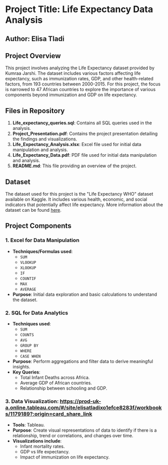 # Project Title: Life Expectancy Data Analysis

## Author: Elisa Tladi

## Project Overview

This project involves analyzing the Life Expectancy dataset provided by Kumraa Jarshi. The dataset includes various factors affecting life expectancy, such as immunization rates, GDP, and other health-related factors, from 193 countries between 2000-2015. For this project, the focus is narrowed to 47 African countries to explore the importance of various components beyond immunization and GDP on life expectancy.

## Files in Repository
1. **Life_expectancy_queries.sql**: Contains all SQL queries used in the analysis.
2. **Project_Presentation.pdf**: Contains the project presentation detailing the findings and visualizations.
3. **Life_Expectancy_Analysis.xlsx**: Excel file used for initial data manipulation and analysis.
4. **Life_Expectancy_Data.pdf**: PDF file used for initial data manipulation and analysis.
5. **README.md**: This file providing an overview of the project.

## Dataset
The dataset used for this project is the "Life Expectancy WHO" dataset available on Kaggle. It includes various health, economic, and social indicators that potentially affect life expectancy. More information about the dataset can be found [here](https://www.kaggle.com/datasets/kumarajarshi/life-expectancy-who).

## Project Components
### 1. Excel for Data Manipulation
- **Techniques/Formulas used**: 
  - `SUM`
  - `VLOOKUP`
  - `XLOOKUP`
  - `IF`
  - `COUNTIF`
  - `MAX`
  - `AVERAGE`
- **Purpose**: Initial data exploration and basic calculations to understand the dataset.

### 2. SQL for Data Analytics
- **Techniques used**: 
  - `SUM`
  - `COUNTS`
  - `AVG`
  - `GROUP BY`
  - `WHERE`
  - `CASE WHEN`
- **Purpose**: Perform aggregations and filter data to derive meaningful insights.
- **Key Queries**: 
  - Total Infant Deaths across Africa.
  - Average GDP of African countries.
  - Relationship between schooling and GDP.

### 3. Data Visualization: https://prod-uk-a.online.tableau.com/#/site/elisatladixo1efce8283f/workbooks/1179189?:origin=card_share_link
- **Tools**: Tableau.
- **Purpose**: Create visual representations of data to identify if there is a relationship, trend or correlations, and changes over time.
- **Visualizations include**:
  - Infant mortality rates.
  - GDP vs life expectancy.
  - Impact of immunization on life expectancy.

